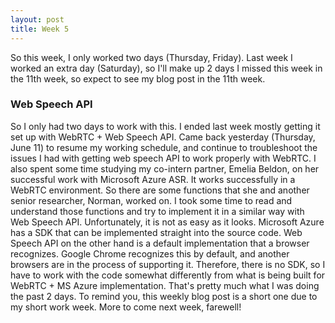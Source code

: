 ```yaml
---
layout: post
title: Week 5
---
```


So this week, I only worked two days (Thursday, Friday).  Last week I worked an extra day (Saturday), so I'll make up 2 days I missed this week in the 11th week, so expect to see my blog post in the 11th week.

### Web Speech API
So I only had two days to work with this.  I ended last week mostly getting it set up with WebRTC + Web Speech API.  Came back yesterday (Thursday, June 11) to resume my working schedule, and continue to troubleshoot the issues I had with getting web speech API to work properly with WebRTC.  I also spent some time studying my co-intern partner, Emelia Beldon, on her successful work with Microsoft Azure ASR.  It works successfully in a WebRTC environment.  So there are some functions that she and another senior researcher, Norman, worked on.  I took some time to read and understand those functions and try to implement it in a similar way with Web Speech API. Unfortunately, it is not as easy as it looks.  Microsoft Azure has a SDK that can be implemented straight into the source code.  Web Speech API on the other hand is a default implementation that a browser recognizes.  Google Chrome recognizes this by default, and another browsers are in the process of supporting it.  Therefore, there is no SDK, so I have to work with the code somewhat differently from what is being built for WebRTC + MS Azure implementation. That's pretty much what I was doing the past 2 days.  To remind you, this weekly blog post is a short one due to my short work week. More to come next week, farewell!
